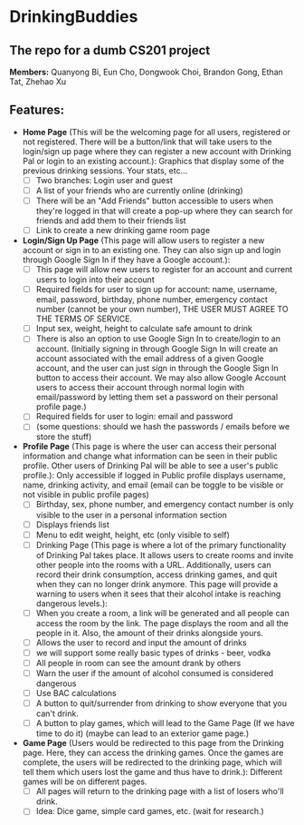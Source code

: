 # DrinkingBuddies
## The repo for a dumb CS201 project
**Members:** Quanyong Bi, Eun Cho, Dongwook Choi, Brandon Gong, Ethan Tat, Zhehao Xu

## Features:
* **Home Page** (This will be the welcoming page for all users, registered or not registered. There will be a button/link that will take users to the login/sign up page where they can register a new account with Drinking Pal or login to an existing account.): 
Graphics that display some of the previous drinking sessions. Your stats, etc...
    - [ ] Two branches: Login user and guest 
    - [ ] A list of your friends who are currently online (drinking)
    - [ ] There will be an "Add Friends" button accessible to users when they're logged in that will create a pop-up where they can search for friends and add them to their friends list
    - [ ] Link to create a new drinking game room page
* **Login/Sign Up Page** (This page will allow users to register a new account or sign in to an existing one. They can also sign up and login through Google Sign In if they have a Google account.):
    - [ ] This page will allow new users to register for an account and current users to login into their account
    - [ ] Required fields for user to sign up for account: name, username, email, password, birthday, phone number, emergency contact number (cannot be your own number), THE USER MUST AGREE TO THE TERMS OF SERVICE.
    - [ ] Input sex, weight, height to calculate safe amount to drink
    - [ ] There is also an option to use Google Sign In to create/login to an account. (Initially signing in through Google Sign In will create an account associated with the email address of a given Google account, and the user can just sign in through the Google Sign In button to access their account. We may also allow Google Account users to access their account through normal login with email/password by letting them set a password on their personal profile page.)
    - [ ] Required fields for user to login: email and password
    - [ ] (some questions: should we hash the passwords / emails before we store the stuff)
* **Profile Page** (This page is where the user can access their personal information and change what information can be seen in their  public profile. Other users of Drinking Pal will be able to see a user's public profile.):
Only accessible if logged in
Public profile displays username, name, drinking activity, and email (email can be toggle to be visible or not visible in public profile pages) 
    - [ ] Birthday, sex, phone number, and emergency contact number is only visible to the user in a personal information section
    - [ ] Displays friends list
    - [ ] Menu to edit weight, height, etc (only visible to self)
    - [ ] Drinking Page (This page is where a lot of the primary functionality of Drinking Pal takes place. It allows users to create rooms and invite other people into the rooms with a URL. Additionally, users can record their drink consumption, access drinking games, and quit when they can no longer drink anymore. This page will provide a warning to users when it sees that their alcohol intake is reaching dangerous levels.):
    - [ ] When you create a room, a link will be generated and all people can access the room by the link. The page displays the room and all the people in it. Also, the amount of their drinks alongside yours. 
    - [ ] Allows the user to record and input the amount of drinks 
    - [ ] we will support some really basic types of drinks - beer, vodka
    - [ ] All people in room can see the amount drank by others
    - [ ] Warn the user if the amount of alcohol consumed is considered dangerous
    - [ ] Use BAC calculations
    - [ ] A button to quit/surrender from drinking to show everyone that you can't drink.
    - [ ] A button to play games, which will lead to the Game Page (If we have time to do it) (maybe can lead to an exterior game page.)
* **Game Page** (Users would be redirected to this page from the Drinking page. Here, they can access the drinking games. Once the games are complete, the users will be redirected to the drinking page, which will tell them which users lost the game and thus have to drink.): 
Different games will be on different pages.
    - [ ] All pages will return to the drinking page with a list of losers who'll drink.
    - [ ] Idea: Dice game, simple card games, etc. (wait for research.)